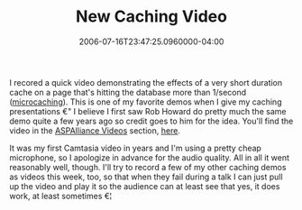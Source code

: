 ﻿---
title: New Caching Video
date: "2006-07-16T23:47:25.0960000-04:00"
description: I recorded a quick video demonstrating the effects of a very short
featuredImage: /img/default-post-image.jpg
---

I recored a quick video demonstrating the effects of a very short duration cache on a page that's hitting the database more than 1/second ([microcaching](http://aspalliance.com/251)). This is one of my favorite demos when I give my caching presentations €" I believe I first saw Rob Howard do pretty much the same demo quite a few years ago so credit goes to him for the idea. You'll find the video in the [ASPAlliance Videos](http://aspalliance.com/videos) section, [here](http://aspalliance.com/928).

It was my first Camtasia video in years and I'm using a pretty cheap microphone, so I apologize in advance for the audio quality. All in all it went reasonably well, though. I'll try to record a few of my other caching demos as videos this week, too, so that when they fail during a talk I can just pull up the video and play it so the audience can at least see that yes, it does work, at least sometimes €¦

